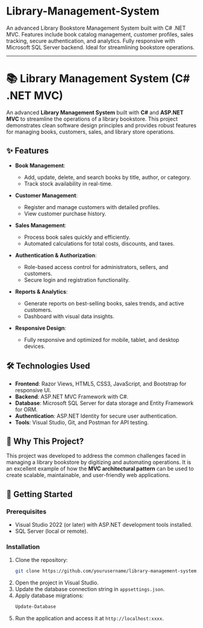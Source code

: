 # Library-Management-System
An advanced Library Bookstore Management System built with C# .NET MVC. Features include book catalog management, customer profiles, sales tracking, secure authentication, and analytics. Fully responsive with Microsoft SQL Server backend. Ideal for streamlining bookstore operations.

---

# 📚 Library Management System (C# .NET MVC)

An advanced **Library Management System** built with **C#** and **ASP.NET MVC** to streamline the operations of a library bookstore. This project demonstrates clean software design principles and provides robust features for managing books, customers, sales, and library store operations.

## ✨ Features

- **Book Management**:
  - Add, update, delete, and search books by title, author, or category.
  - Track stock availability in real-time.

- **Customer Management**:
  - Register and manage customers with detailed profiles.
  - View customer purchase history.

- **Sales Management**:
  - Process book sales quickly and efficiently.
  - Automated calculations for total costs, discounts, and taxes.

- **Authentication & Authorization**:
  - Role-based access control for administrators, sellers, and customers.
  - Secure login and registration functionality.

- **Reports & Analytics**:
  - Generate reports on best-selling books, sales trends, and active customers.
  - Dashboard with visual data insights.

- **Responsive Design**:
  - Fully responsive and optimized for mobile, tablet, and desktop devices.

## 🛠️ Technologies Used

- **Frontend**: Razor Views, HTML5, CSS3, JavaScript, and Bootstrap for responsive UI.
- **Backend**: ASP.NET MVC Framework with C#.
- **Database**: Microsoft SQL Server for data storage and Entity Framework for ORM.
- **Authentication**: ASP.NET Identity for secure user authentication.
- **Tools**: Visual Studio, Git, and Postman for API testing.

## 🌟 Why This Project?

This project was developed to address the common challenges faced in managing a library bookstore by digitizing and automating operations. It is an excellent example of how the **MVC architectural pattern** can be used to create scalable, maintainable, and user-friendly web applications.

## 🚀 Getting Started

### Prerequisites
- Visual Studio 2022 (or later) with ASP.NET development tools installed.
- SQL Server (local or remote).

### Installation
1. Clone the repository:
   ```bash
   git clone https://github.com/yourusername/library-management-system.git
   ```
2. Open the project in Visual Studio.
3. Update the database connection string in `appsettings.json`.
4. Apply database migrations:
   ```bash
   Update-Database
   ```
5. Run the application and access it at `http://localhost:xxxx`.
